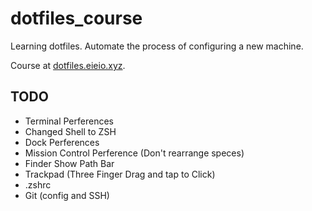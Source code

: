 # dotfiles_course
Learning dotfiles. Automate the process of configuring a new machine.

Course at [dotfiles.eieio.xyz](http://dotfiles.eieio.xyz).


## TODO
- Terminal Perferences
- Changed Shell to ZSH
- Dock Perferences
- Mission Control Perference (Don't rearrange speces)
- Finder Show Path Bar
- Trackpad (Three Finger Drag and tap to Click)
- .zshrc
- Git (config and SSH)
